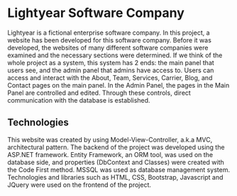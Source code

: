 # Lightyear Software Company

Lightyear is a fictional enterprise software company. In this project, a website has been developed for this software company. Before it was developed, the websites of many different software companies were examined and the necessary sections were determined. If we think of the whole project as a system, this system has 2 ends: the main panel that users see, and the admin panel that admins have access to. Users can access and interact with the About, Team, Services, Carrier, Blog, and Contact pages on the main panel. In the Admin Panel, the pages in the Main Panel are controlled and edited. Through these controls, direct communication with the database is established.

## Technologies

This website was created by using Model-View-Controller, a.k.a MVC, architectural pattern. The backend of the project was developed using the ASP.NET framework. Entity Framework, an ORM tool, was used on the database side, and properties (DbContext and Classes) were created with the Code First method. MSSQL was used as database management system. Technologies and libraries such as HTML, CSS, Bootstrap, Javascript and JQuery were used on the frontend of the project.
